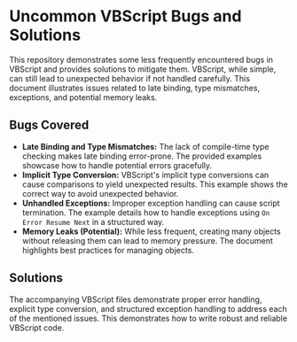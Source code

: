 # Uncommon VBScript Bugs and Solutions

This repository demonstrates some less frequently encountered bugs in VBScript and provides solutions to mitigate them.  VBScript, while simple, can still lead to unexpected behavior if not handled carefully.  This document illustrates issues related to late binding, type mismatches, exceptions, and potential memory leaks.

## Bugs Covered

* **Late Binding and Type Mismatches:** The lack of compile-time type checking makes late binding error-prone.  The provided examples showcase how to handle potential errors gracefully.
* **Implicit Type Conversion:**  VBScript's implicit type conversions can cause comparisons to yield unexpected results.  This example shows the correct way to avoid unexpected behavior.
* **Unhandled Exceptions:**  Improper exception handling can cause script termination.  The example details how to handle exceptions using `On Error Resume Next` in a structured way.
* **Memory Leaks (Potential):**  While less frequent, creating many objects without releasing them can lead to memory pressure.  The document highlights best practices for managing objects.

## Solutions

The accompanying VBScript files demonstrate proper error handling, explicit type conversion, and structured exception handling to address each of the mentioned issues.  This demonstrates how to write robust and reliable VBScript code.